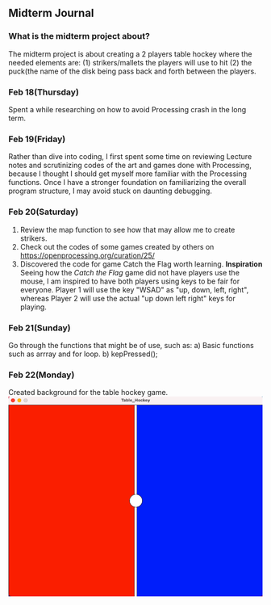 ## Midterm Journal 
### What is the midterm project about? 
The midterm project is about creating a 2 players table hockey where the needed elements are: 
(1) strikers/mallets the players will use to hit (2) the puck(the name of the disk being pass back and forth between the players.
### Feb 18(Thursday)
Spent a while researching on how to avoid Processing crash in the long term. 
### Feb 19(Friday)
Rather than dive into coding, I first spent some time on reviewing Lecture notes and scrutinizing codes of the art and games done with Processing, because I thought I should get myself more familiar with the Processing functions. Once I have a stronger foundation on familiarizing the overall program structure, I may avoid stuck on daunting debugging. 
### Feb 20(Saturday)
1. Review the map function to see how that may allow me to create strikers.
2. Check out the codes of some games created by others on https://openprocessing.org/curation/25/
3. Discovered the code for game Catch the Flag worth learning. 
**Inspiration**
Seeing how the *Catch the Flag* game did not have players use the mouse, I am inspired to have both players using keys to be fair for everyone. Player 1 will use the key "WSAD" as "up, down, left, right", whereas Player 2 will use the actual "up down left right" keys for playing.
### Feb 21(Sunday)
Go through the functions that might be of use, such as:
   a) Basic functions such as arrray and for loop.
   b) kepPressed();
### Feb 22(Monday)
Created background for the table hockey game.
![](background.png)


